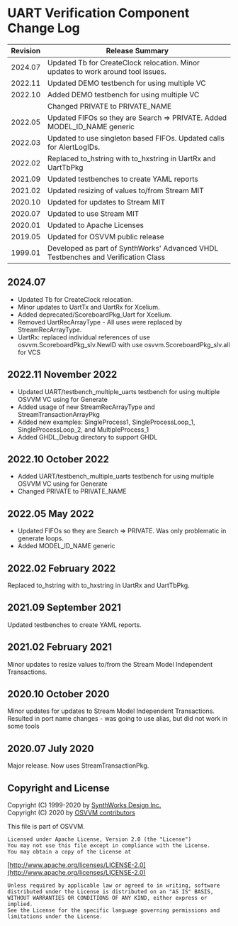 # UART Verification Component Change Log

| Revision  |  Release Summary | 
------------|----------- 
| 2024.07   |  Updated Tb for CreateClock relocation.  Minor updates to work around tool issues.
| 2022.11   |  Updated DEMO testbench for using multiple VC
| 2022.10   |  Added DEMO testbench for using multiple VC
|           |  Changed PRIVATE to PRIVATE_NAME
| 2022.05   |  Updated FIFOs so they are Search => PRIVATE. Added MODEL_ID_NAME generic
| 2022.03   |  Updated to use singleton based FIFOs.  Updated calls for AlertLogIDs. 
| 2022.02   |  Replaced to_hstring with to_hxstring in UartRx and UartTbPkg 
| 2021.09   |  Updated testbenches to create YAML reports 
| 2021.02   |  Updated resizing of values to/from Stream MIT 
| 2020.10   |  Updated for updates to Stream MIT 
| 2020.07   |  Updated to use Stream MIT
| 2020.01   |  Updated to Apache Licenses
| 2019.05   |  Updated for OSVVM public release
| 1999.01   |  Developed as part of SynthWorks' Advanced VHDL Testbenches and Verification Class

## 2024.07
- Updated Tb for CreateClock relocation.  
- Minor updates to UartTx and UartRx for Xcelium. 
- Added deprecated/ScoreboardPkg_Uart for Xcelium.
- Removed UartRecArrayType - All uses were replaced by StreamRecArrayType.
- UartRx: replaced individual references of use osvvm.ScoreboardPkg_slv.NewID with use osvvm.ScoreboardPkg_slv.all for VCS

## 2022.11 November 2022
- Updated UART/testbench_multiple_uarts testbench for using multiple OSVVM VC using for Generate
- Added usage of new StreamRecArrayType and StreamTransactionArrayPkg
- Added new examples:  SingleProcess1, SingleProcessLoop_1, SingleProcessLoop_2, and MultipleProcess_1    
- Added GHDL_Debug directory to support GHDL 

## 2022.10 October 2022
- Added UART/testbench_multiple_uarts testbench for using multiple OSVVM VC using for Generate
- Changed PRIVATE to PRIVATE_NAME

## 2022.05 May 2022
- Updated FIFOs so they are Search => PRIVATE.  Was only problematic in generate loops.
- Added MODEL_ID_NAME generic

## 2022.02  February 2022
Replaced to_hstring with to_hxstring in UartRx and UartTbPkg.

## 2021.09  September 2021
Updated testbenches to create YAML reports.

## 2021.02  February 2021
Minor updates to resize values to/from the Stream Model Independent Transactions.

## 2020.10 October 2020
Minor updates for updates to Stream Model Independent Transactions.
Resulted in port name changes - was going to use alias, but did not work in some tools

## 2020.07 July 2020
Major release.  Now uses StreamTransactionPkg.

 
## Copyright and License
Copyright (C) 1999-2020 by [SynthWorks Design Inc.](http://www.synthworks.com/)   
Copyright (C) 2020 by [OSVVM contributors](CONTRIBUTOR.md)   

This file is part of OSVVM.

    Licensed under Apache License, Version 2.0 (the "License")
    You may not use this file except in compliance with the License.
    You may obtain a copy of the License at

  [http://www.apache.org/licenses/LICENSE-2.0](http://www.apache.org/licenses/LICENSE-2.0)

    Unless required by applicable law or agreed to in writing, software
    distributed under the License is distributed on an "AS IS" BASIS,
    WITHOUT WARRANTIES OR CONDITIONS OF ANY KIND, either express or implied.
    See the License for the specific language governing permissions and
    limitations under the License.
